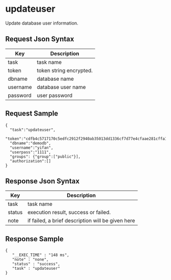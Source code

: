 # updateuser

Update database user information.

## Request Json Syntax

| **Key** | **Description** |
| --- | --- |
| task | task name |
| token | token string encrypted. |
| dbname | database name |
| username | database user name |
| password | user password |

## Request Sample

```
{
  "task":"updateuser",
  "token":"cdfb4c5717170c5edfc2912f2940ab35013dd1336cf7d77e4cfaae281cffa1417926f07dd201b6aa",
  "dbname":"demodb",
  "username":"yifan",
  "userpass":"1111",
  "groups": {"group":["public"}],
  "authorization":[]
}
```

## Response Json Syntax

| **Key** | **Description** |
| --- | --- |
| task | task name |
| status | execution result, success or failed. |
| note | if failed, a brief description will be given here |

## Response Sample

```
{
   "__EXEC_TIME" : "148 ms",
   "note" : "none",
   "status" : "success",
   "task" : "updateuser"
}
```
